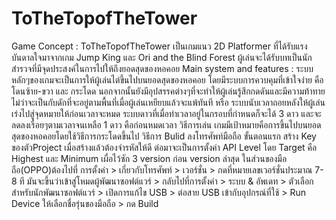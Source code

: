 # ToTheTopofTheTower
Game Concept : ToTheTopofTheTower เป็นเกมแนว 2D Platformer ที่ได้รับแรงบันดาลใจมาจากเกม Jump King และ Ori and the Blind Forest ผู้เล่นจะได้รับบทเป็นนักสำรวจที่มีจุดประสงค์ในการไปให้ถึงยอดสุดของหอคอย
Main system and features : ระบบหลักๆของเกมจะเป็นการให้ผู้เล่นไต่ขึ้นไปบนยอดสุดของหอคอย โดยมีระบบการควบคุมที่เข้าใจง่าย คือ โดนซ้าย-ขวา และ กระโดด นอกจากนั้นยังมีอุปสรรคต่างๆที่จะทำให้ผู้เล่นรู้สึกกดดันและมีความท้าทาย ไม่ว่าจะเป็นกับดักที่จะอยู่ตามพื้นที่เมื่อผู้เล่นเหยียบแล้วจะแพ้ทันที หรือ ระบบนับเวลาถอยหลังให้ผู้เล่นเร่งไปสู่จุดหมายให้ก่อนเวลาจะหมด ระบบดาวที่เมื่อทำเวลาอยู่ในกรอบที่กำหนดก็จะได้ 3 ดาว และจะลดลงเรื่อยๆตามเวลาจนเหลือ 1 ดาว คือก่อนหมดเวลา
วิธีการเล่น เกมมีเป้าหมายคือการขึ้นไปบนยอดสุดของหอคอยโดยใช้วิธีการกระโดดขึ้นไป
วิธีการ Bulid ลงโทรศัพท์มือถือ ขั้นตอนแรก สร้าง Key ของตัวProject เมื่อสร้างแล้วต้องจำรหัสให้ดี ต่อมาจะเป็นการตั้งค่า API Level โดย Target คือ Highest และ Minimum เผื่อไว้ซัก 3 version ก่อน version ล่าสุด ในส่วนของมือถือ(OPPO)ต้องไปที่ การตั้งค่า > เกี่ยวกับโทรศัพท์ > เวอร์ชั่น > กดที่หมายเลขเวอร์ชั่นประมาณ 7-8 ที มันจะขึ้นว่าเข้าสู่โหมดผู้พัฒนาซอฟต์แวร์ > กลับไปที่การตั้งค่า > ระบบ & อัพเดท > ตัวเลือกสำหรับนักพัฒนาซอฟต์แวร์ > เปิดการแก้ไข USB > ต่อสาย USB เข้ากับอุปกรณ์ที่ใช้ > Run Device ให้เลือกชื่อรุ่นของมือถือ > กด Build 
